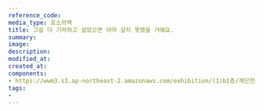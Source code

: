 ```yaml
---
reference_code:
media_type: 호소의벽
title: 그걸 다 기억하고 살았으면 아마 살지 못했을 거예요.
summary:
image:
description:
modified_at:
created_at:
components:
- https://wwm3.s3.ap-northeast-2.amazonaws.com/exhibition/(1)b1층/계단전시(호소의벽)/L1755076.jpg
tags:
-
---
```

